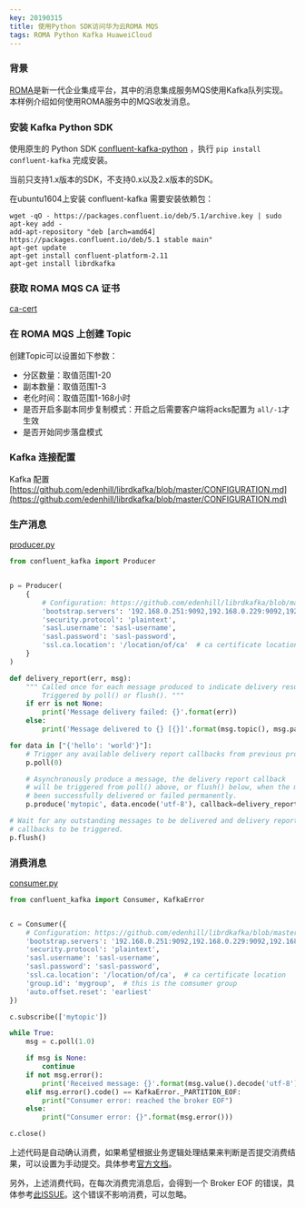 ```yaml
---
key: 20190315
title: 使用Python SDK访问华为云ROMA MQS
tags: ROMA Python Kafka HuaweiCloud
---
```


### 背景
[ROMA](https://www.huaweicloud.com/product/roma.html)是新一代企业集成平台，其中的消息集成服务MQS使用Kafka队列实现。本样例介绍如何使用ROMA服务中的MQS收发消息。

### 安装 Kafka Python SDK
使用原生的 Python SDK [confluent-kafka-python](https://github.com/confluentinc/confluent-kafka-python) ，执行 ```pip install confluent-kafka``` 完成安装。

当前只支持1.x版本的SDK，不支持0.x以及2.x版本的SDK。<!--more-->

在ubuntu1604上安装 confluent-kafka 需要安装依赖包：

```
wget -qO - https://packages.confluent.io/deb/5.1/archive.key | sudo apt-key add -
add-apt-repository "deb [arch=amd64] https://packages.confluent.io/deb/5.1 stable main"
apt-get update
apt-get install confluent-platform-2.11
apt-get install librdkafka

```

### 获取 ROMA MQS CA 证书
[ca-cert](https://github.com/ibusybox/HuaweiCloud-ROMA-Samples/blob/master/connect-mqs/hw_cloud_roma_ca.crt)

### 在 ROMA MQS 上创建 Topic
创建Topic可以设置如下参数：
- 分区数量：取值范围1-20
- 副本数量：取值范围1-3
- 老化时间：取值范围1-168小时
- 是否开启多副本同步复制模式：开启之后需要客户端将acks配置为 ```all/-1```才生效
- 是否开始同步落盘模式

### Kafka 连接配置
Kafka 配置[https://github.com/edenhill/librdkafka/blob/master/CONFIGURATION.md](https://github.com/edenhill/librdkafka/blob/master/CONFIGURATION.md)

### 生产消息
[producer.py](https://github.com/ibusybox/HuaweiCloud-ROMA-Samples/blob/master/connect-mqs/producer.py)

```python
from confluent_kafka import Producer


p = Producer(
    {
        # Configuration: https://github.com/edenhill/librdkafka/blob/master/CONFIGURATION.md
        'bootstrap.servers': '192.168.0.251:9092,192.168.0.229:9092,192.168.0.240:9092',
        'security.protocol': 'plaintext',
        'sasl.username': 'sasl-username',
        'sasl.password': 'sasl-password',
        'ssl.ca.location': '/location/of/ca'  # ca certificate location
    }
)

def delivery_report(err, msg):
    """ Called once for each message produced to indicate delivery result.
        Triggered by poll() or flush(). """
    if err is not None:
        print('Message delivery failed: {}'.format(err))
    else:
        print('Message delivered to {} [{}]'.format(msg.topic(), msg.partition()))

for data in ["{'hello': 'world'}"]:
    # Trigger any available delivery report callbacks from previous produce() calls
    p.poll(0)

    # Asynchronously produce a message, the delivery report callback
    # will be triggered from poll() above, or flush() below, when the message has
    # been successfully delivered or failed permanently.
    p.produce('mytopic', data.encode('utf-8'), callback=delivery_report)

# Wait for any outstanding messages to be delivered and delivery report
# callbacks to be triggered.
p.flush()
```

### 消费消息
[consumer.py](https://github.com/ibusybox/HuaweiCloud-ROMA-Samples/blob/master/connect-mqs/consumer.py)

```python
from confluent_kafka import Consumer, KafkaError


c = Consumer({
    # Configuration: https://github.com/edenhill/librdkafka/blob/master/CONFIGURATION.md
    'bootstrap.servers': '192.168.0.251:9092,192.168.0.229:9092,192.168.0.240:9092',
    'security.protocol': 'plaintext',
    'sasl.username': 'sasl-username',
    'sasl.password': 'sasl-password',
    'ssl.ca.location': '/location/of/ca',  # ca certificate location   
    'group.id': 'mygroup',  # this is the comsumer group
    'auto.offset.reset': 'earliest'
})

c.subscribe(['mytopic'])

while True:
    msg = c.poll(1.0)

    if msg is None:
        continue
    if not msg.error():
        print('Received message: {}'.format(msg.value().decode('utf-8')))
    elif msg.error().code() == KafkaError._PARTITION_EOF:
        print("Consumer error: reached the broker EOF")
    else:
        print("Consumer error: {}".format(msg.error()))

c.close()
```

上述代码是自动确认消费，如果希望根据业务逻辑处理结果来判断是否提交消费结果，可以设置为手动提交。具体参考[官方文档](https://docs.confluent.io/2.0.0/clients/consumer.html)。

另外，上述消费代码，在每次消费完消息后，会得到一个 Broker EOF 的错误，具体参考[此ISSUE](https://github.com/confluentinc/confluent-kafka-python/issues/283)。这个错误不影响消费，可以忽略。
